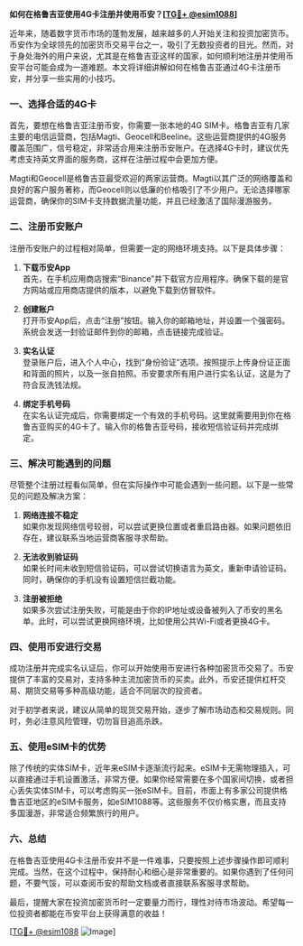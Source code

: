 **如何在格鲁吉亚使用4G卡注册并使用币安？[[TG💪+ @esim1088](https://t.me/s/esim1088)]**

近年来，随着数字货币市场的蓬勃发展，越来越多的人开始关注和投资加密货币。币安作为全球领先的加密货币交易平台之一，吸引了无数投资者的目光。然而，对于身处海外的用户来说，尤其是在格鲁吉亚这样的国家，如何顺利地注册并使用币安平台可能会成为一道难题。本文将详细讲解如何在格鲁吉亚通过4G卡注册币安，并分享一些实用的小技巧。

### 一、选择合适的4G卡

首先，要想在格鲁吉亚注册币安，你需要一张本地的4G SIM卡。格鲁吉亚有几家主要的电信运营商，包括Magti、Geocell和Beeline。这些运营商提供的4G服务覆盖范围广，信号稳定，非常适合用来注册币安账户。在选择4G卡时，建议优先考虑支持英文界面的服务商，这样在注册过程中会更加方便。

Magti和Geocell是格鲁吉亚最受欢迎的两家运营商。Magti以其广泛的网络覆盖和良好的客户服务著称，而Geocell则以低廉的价格吸引了不少用户。无论选择哪家运营商，确保你的SIM卡支持数据流量功能，并且已经激活了国际漫游服务。

### 二、注册币安账户

注册币安账户的过程相对简单，但需要一定的网络环境支持。以下是具体步骤：

1. **下载币安App**  
   首先，在手机应用商店搜索“Binance”并下载官方应用程序。确保下载的是官方网站或应用商店提供的版本，以避免下载到仿冒软件。

2. **创建账户**  
   打开币安App后，点击“注册”按钮。输入你的邮箱地址，并设置一个强密码。系统会发送一封验证邮件到你的邮箱，点击链接完成验证。

3. **实名认证**  
   登录账户后，进入个人中心，找到“身份验证”选项。按照提示上传身份证正面和背面的照片，以及一张自拍照。币安要求所有用户进行实名认证，这是为了符合反洗钱法规。

4. **绑定手机号码**  
   在实名认证完成后，你需要绑定一个有效的手机号码。这里就需要用到你在格鲁吉亚购买的4G卡了。输入你的格鲁吉亚号码，接收短信验证码并完成绑定。

### 三、解决可能遇到的问题

尽管整个注册过程看似简单，但在实际操作中可能会遇到一些问题。以下是一些常见的问题及解决方案：

1. **网络连接不稳定**  
   如果你发现网络信号较弱，可以尝试更换位置或者重启路由器。如果问题依旧存在，建议联系当地运营商客服寻求帮助。

2. **无法收到验证码**  
   如果长时间未收到短信验证码，可以尝试切换语言为英文，重新申请验证码。同时，确保你的手机没有设置短信拦截功能。

3. **注册被拒绝**  
   如果多次尝试注册失败，可能是由于你的IP地址或设备被列入了币安的黑名单。此时，可以尝试更换网络环境，比如使用公共Wi-Fi或者更换4G卡。

### 四、使用币安进行交易

成功注册并完成实名认证后，你可以开始使用币安进行各种加密货币交易了。币安提供了丰富的交易对，支持多种主流加密货币的买卖。此外，币安还提供杠杆交易、期货交易等多种高级功能，适合不同层次的投资者。

对于初学者来说，建议从简单的现货交易开始，逐步了解市场动态和交易规则。同时，务必注意风险管理，切勿盲目追高杀跌。

### 五、使用eSIM卡的优势

除了传统的实体SIM卡，近年来eSIM卡逐渐流行起来。eSIM卡无需物理插入，可以直接通过手机设置激活，非常方便。如果你经常需要在多个国家间切换，或者担心丢失实体SIM卡，可以考虑购买一张eSIM卡。目前，市面上有多家公司提供格鲁吉亚地区的eSIM卡服务，如eSIM1088等。这些服务不仅价格实惠，而且支持多国漫游，非常适合频繁旅行的用户。

### 六、总结

在格鲁吉亚使用4G卡注册币安并不是一件难事，只要按照上述步骤操作即可顺利完成。当然，在这个过程中，保持耐心和细心是非常重要的。如果你遇到了任何问题，不要气馁，可以查阅币安的帮助文档或者直接联系客服寻求帮助。

最后，提醒大家在投资加密货币时一定要量力而行，理性对待市场波动。希望每一位投资者都能在币安平台上获得满意的收益！

[[TG💪+ @esim1088](https://t.me/s/esim1088) ![Image](https://i.postimg.cc/4NQfJmqS/Snipaste-2025-05-13-00-14-12.png)]